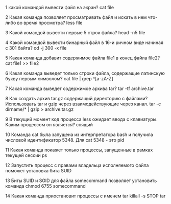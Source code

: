 1 какой командой вывести файл на экран?
	cat file
	
2 Какая команда позволяет просматривать файл и искать в нем что-либо во время просмотра?
	less file
	
3 Какой командой вывести первые 5 строк файла?
	head -n5 file
	
4 Какой командой вывести бинарный файл в 16-и ричном виде начиная с 301 байта?
	od -j 300 -x file
	
5 Какая команда добавит содержимое файла file1 в конец файла file2?
	cat file1 >> file2
	
6 Какая команда выведет только строки файла, содержащие латинскую букву первым символом?
	cat file | grep ^[a-zA-Z]
	
7 Какая команда выведет содержимое архива tar?
	tar -tf archive.tar
	
8 Как создать архив tar.gz содержащий директорию с файлами? Использовать tar и gzip через взаимодействующие через канал.
	tar -c dirname/* | gzip > archive.tar.gz

9 В текущий момент код процесса less ожидает ввода с клавиатуры. Каким процессом он является?
	спящий
	
10 Команда cat была запущена из интерпретатора bash и получила числовой идентификатор 5348. Для cat 5348 - это
	pid

11 Какая команда покажет только процессы, запущенные в рамках текущей сессии
	ps
	
12 Запустить процесс с правами владельца исполняемого файла поможет установка
	бита SUID

13 Биты SUID и SGID для файла somecommand позволяет установить команда
	chmod 6755 somecommand
	
14 Какая команда приостановит процессы с именем tar
	killall -s STOP tar